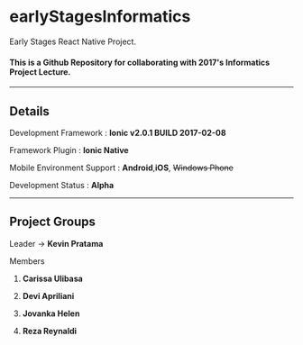 # earlyStagesInformatics
Early Stages React Native Project.
#### This is a Github Repository for collaborating with 2017's Informatics Project Lecture.

---

## **Details**

Development Framework : **Ionic v2.0.1 BUILD 2017-02-08**

Framework Plugin : **Ionic Native**

Mobile Environment Support : **Android**,**iOS**, ~~Windows Phone~~

Development Status : **Alpha**

---
## **Project Groups**

Leader -> **Kevin Pratama**

Members

1. **Carissa Ulibasa**

2. **Devi Apriliani**

3. **Jovanka Helen**

4. **Reza Reynaldi**

